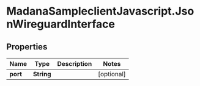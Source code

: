 # MadanaSampleclientJavascript.JsonWireguardInterface

## Properties

Name | Type | Description | Notes
------------ | ------------- | ------------- | -------------
**port** | **String** |  | [optional] 


